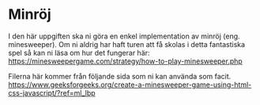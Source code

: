 # Minröj

I den här uppgiften ska ni göra en enkel implementation av minröj (eng. minesweeper). Om ni aldrig har haft turen att få skolas i detta fantastiska spel så kan ni läsa om hur det fungerar här:
https://minesweepergame.com/strategy/how-to-play-minesweeper.php


Filerna här kommer från följande sida som ni kan använda som facit.
https://www.geeksforgeeks.org/create-a-minesweeper-game-using-html-css-javascript/?ref=ml_lbp

